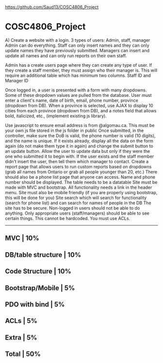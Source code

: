 https://github.com/Saud13/COSC4806_Project


# COSC4806_Project
A) Create a website with a login.
3 types of users: Admin, staff, manager 
Admin can do everything. Staff can only insert names and they can only update names they have previously submitted. Managers can insert and update all names and can only run reports on their own staff.

Admin has a create users page where they can create any type of user. If they create a staff member, they must assign who their manager is. This will require an additional table which has minimum two columns. Staff ID and Manager ID

Once logged in, a user is presented with a form with many dropdowns. Some of these dropdown values are pulled from the database.
User must enter a client's name, date of birth, email, phone number, province (dropdown from DB). When a province is selected, use AJAX to display 10 cities from each province (dropdown from DB), and a notes field that allows bold, italicized, etc., (implement existing js library).

Use javascript to ensure email address is from @algomau.ca. This must be your own js file stored in the js folder in public
Once submitted, in the controller, make sure the DoB is valid, the phone number is valid (10 digits), and the name is unique. 
If it exists already, display all the data on the form again (do not make them type it in again) and change the submit button to an update button. Allow the user to update data but only if they were the one who submitted it to begin with. If the user exists and the staff member didn’t insert the user, then tell them which manager to contact.
Create a report page that allows users to run custom reports based on dropdowns (grab all names from Ontario or grab all people younger than 20, etc.)
There should also be a phone list page that anyone can access. Name and phone number should be displayed. The table needs to be a datatable
Site must be made with MVC and bootstrap. All functionality needs a link in the header menu.
Site must also be mobile friendly (if you are properly using bootstrap, this will be done for you)
Site search which will search for functionality (search for phone list) and can search for names of people in the DB
The site has to be secure. Non-logged in users should not be able to do anything. Only appropriate users (staff/managers) should be able to see certain things. This cannot be hardcoded. You must use ACLs. 

_____________________________
MVC                  |   10% 
-----------------------------
DB/table structure   |   10% 
-----------------------------
Code Structure       |   10% 
-----------------------------
Bootstrap/Mobile     |    5%  
-----------------------------
PDO with bind        |    5%
-----------------------------
ACLs                 |    5%
-----------------------------
Extra                |    5%
-----------------------------
Total                |   50%
-----------------------------

